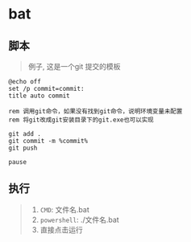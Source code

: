 # bat

## 脚本

> 例子, 这是一个git 提交的模板

```shell
@echo off
set /p commit=commit:
title auto commit

rem 调用git命令，如果没有找到git命令，说明环境变量未配置
rem 将git改成git安装目录下的git.exe也可以实现

git add .
git commit -m %commit%
git push

pause
```

## 执行

> 1. `CMD`: 文件名.bat
> 2. `powershell`: ./文件名.bat
> 3. 直接点击运行
